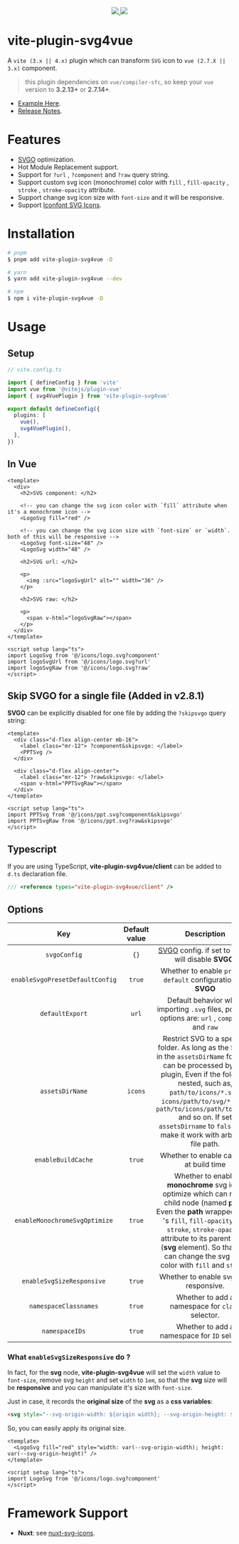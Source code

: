 <p align="center">
  <a href="https://www.npmjs.org/package/vite-plugin-svg4vue">
    <img src="https://img.shields.io/npm/v/vite-plugin-svg4vue.svg">
  </a>
  <a href="https://npmcharts.com/compare/vite-plugin-svg4vue?minimal=true">
    <img src="https://img.shields.io/npm/dm/vite-plugin-svg4vue.svg">
  </a>
  <br>
</p>

# vite-plugin-svg4vue

A `vite (3.x || 4.x)` plugin which can transform `SVG` icon to `vue (2.7.X || 3.x)` component.

> this plugin dependencies on `vue/compiler-sfc`, so keep your `vue` version to **3.2.13+** or **2.7.14+**.

- [Example Here](https://hongwenqing.com/vite-plugin-svg4vue/).
- [Release Notes](./CHANGELOG.md).

# Features

- [SVGO](https://github.com/svg/svgo) optimization.
- Hot Module Replacement support.
- Support for `?url` , `?component` and `?raw` query string.
- Support custom svg icon (monochrome) color with `fill` , `fill-opacity` , `stroke` , `stroke-opacity` attribute.
- Support change svg icon size with `font-size` and it will be responsive.
- Support <a href="https://www.iconfont.cn/" target="_blank">Iconfont SVG Icons</a>.

# Installation

```bash
# pnpm
$ pnpm add vite-plugin-svg4vue -D

# yarn
$ yarn add vite-plugin-svg4vue --dev

# npm
$ npm i vite-plugin-svg4vue -D
```

# Usage
## Setup

```ts
// vite.config.ts

import { defineConfig } from 'vite'
import vue from '@vitejs/plugin-vue'
import { svg4VuePlugin } from 'vite-plugin-svg4vue'

export default defineConfig({
  plugins: [
    vue(),
    svg4VuePlugin(),
  ],
})
```

## In Vue

```vue
<template>
  <div>
    <h2>SVG component: </h2>

    <!-- you can change the svg icon color with `fill` attribute when it's a monochrome icon -->
    <LogoSvg fill="red" />

    <!-- you can change the svg icon size with `font-size` or `width`. both of this will be responsive -->
    <LogoSvg font-size="48" />
    <LogoSvg width="48" />

    <h2>SVG url: </h2>

    <p>
      <img :src="logoSvgUrl" alt="" width="36" />
    </p>

    <h2>SVG raw: </h2>

    <p>
      <span v-html="logoSvgRaw"></span>
    </p>
  </div>
</template>

<script setup lang="ts">
import LogoSvg from '@/icons/logo.svg?component'
import logoSvgUrl from '@/icons/logo.svg?url'
import logoSvgRaw from '@/icons/logo.svg?raw'
</script>
```

## Skip SVGO for a single file (Added in v2.8.1)

**SVGO** can be explicitly disabled for one file by adding the `?skipsvgo` query string:

```vue
<template>
  <div class="d-flex align-center mb-16">
    <label class="mr-12"> ?component&skipsvgo: </label>
    <PPTSvg />
  </div>

  <div class="d-flex align-center">
    <label class="mr-12"> ?raw&skipsvgo: </label>
    <span v-html="PPTSvgRaw"></span>
  </div>
</template>

<script setup lang="ts">
import PPTSvg from '@/icons/ppt.svg?component&skipsvgo'
import PPTSvgRaw from '@/icons/ppt.svg?raw&skipsvgo'
</script>
```

## Typescript

If you are using TypeScript, **vite-plugin-svg4vue/client** can be added to `d.ts` declaration file.

``` ts
/// <reference types="vite-plugin-svg4vue/client" />
```

## Options

| Key | Default value | Description | Type |
| :---: | :---: | :---: | :---: |
| `svgoConfig` | `{}` | [SVGO](https://github.com/svg/svgo) config. if set to `false`, will disable **SVGO**. | `object/boolean` |
| `enableSvgoPresetDefaultConfig` | `true` | Whether to enable `preset-default` configuration for **SVGO** | `boolean` |
| `defaultExport` | `url` | Default behavior when importing `.svg` files, possible options are: `url` , `component` and `raw` | `string` |
| `assetsDirName` | `icons` | Restrict SVG to a specific folder. As long as the SVG is in the `assetsDirName` folder, it can be processed by this plugin, Even if the folder is nested, such as, `path/to/icons/*.svg`, `icons/path/to/svg/*.svg` , ` path/to/icons/path/to/*.svg` and so on. If set `assetsDirname` to `false` , will make it work with arbitrary file path. | `string/boolean` |
| `enableBuildCache` | `true` | Whether to enable caching at build time |  `boolean` |
| `enableMonochromeSvgOptimize` | `true` | Whether to enable **monochrome** svg icon optimize which can move child node (named **path**, Even the **path** wrapped by **g**) 's `fill`, `fill-opacity` and `stroke`, `stroke-opacity` attribute to its parent node (**svg** element). So that you can change the svg icon color with `fill` and `stroke`. | `boolean` |
| `enableSvgSizeResponsive` | `true` | Whether to enable svg icon responsive.  | `boolean` |
| `namespaceClassnames` | `true` | Whether to add a namespace for `class` selector.  | `boolean` |
| `namespaceIDs` | `true` | Whether to add a namespace for `ID` selector.  | `boolean` |


### What `enableSvgSizeResponsive` do ?

In fact, for the **svg** node, **vite-plugin-svg4vue** will set the `width` value to `font-size`, remove svg `height` and set `width` to `1em`, so that the **svg** size will be **responsive** and you can manipulate it's size with `font-size`.

Just in case, it records the **original size** of the **svg** as a **css variables**:

``` html
<svg style="--svg-origin-width: ${origin width}; --svg-origin-height: ${origin height};"></svg>
```

So, you can easily apply its original size.

```vue
<template>
  <LogoSvg fill="red" style="width: var(--svg-origin-width); height: var(--svg-origin-height)" />
</template>

<script setup lang="ts">
import LogoSvg from '@/icons/logo.svg?component'
</script>
```

# Framework Support

- **Nuxt**: see [nuxt-svg-icons](https://github.com/yisibell/nuxt-svg-icons).
